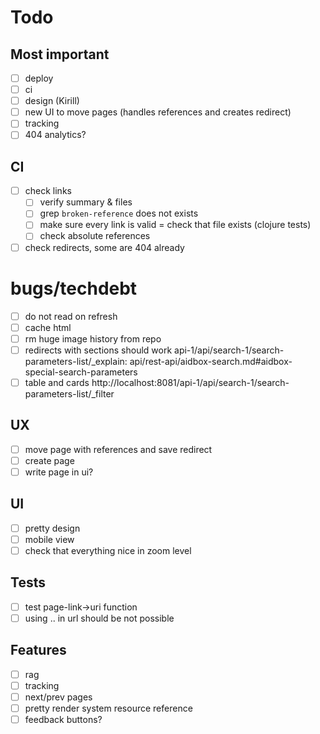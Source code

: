 # Todo

## Most important

- [ ] deploy
- [ ] ci
- [ ] design (Kirill)
- [ ] new UI to move pages (handles references and creates redirect)
- [ ] tracking
- [ ] 404 analytics?

## CI

- [ ] check links
  - [ ] verify summary & files
  - [ ] grep `broken-reference` does not exists
  - [ ] make sure every link is valid = check that file exists (clojure tests)
  - [ ] check absolute references
- [ ] check redirects, some are 404 already

# bugs/techdebt

- [ ] do not read on refresh
- [ ] cache html
- [ ] rm huge image history from repo
- [ ] redirects with sections should work api-1/api/search-1/search-parameters-list/\_explain: api/rest-api/aidbox-search.md#aidbox-special-search-parameters
- [ ] table and cards http://localhost:8081/api-1/api/search-1/search-parameters-list/_filter

## UX

- [ ] move page with references and save redirect
- [ ] create page
- [ ] write page in ui?

## UI

- [ ] pretty design
- [ ] mobile view
- [ ] check that everything nice in zoom level

## Tests

- [ ] test page-link->uri function
- [ ] using .. in url should be not possible

## Features

- [ ] rag
- [ ] tracking
- [ ] next/prev pages
- [ ] pretty render system resource reference
- [ ] feedback buttons?

